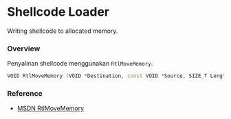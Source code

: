 # Shellcode Loader

Writing shellcode to allocated memory.

### Overview

Penyalinan shellcode menggunakan `RtlMoveMemory`.

```c++
VOID RtlMoveMemory (VOID *Destination, const VOID *Source, SIZE_T Length);
```

### Reference

- [MSDN RtlMoveMemory](https://docs.microsoft.com/en-us/windows/win32/devnotes/rtlmovememory)